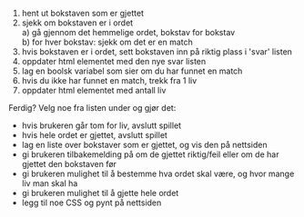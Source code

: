 1) hent ut bokstaven som er gjettet
2) sjekk om bokstaven er i ordet<br> 
a) gå gjennom det hemmelige ordet, bokstav for bokstav<br>
b) for hver bokstav: sjekk om det er en match
3) hvis bokstaven er i ordet, sett bokstaven inn på riktig plass i 'svar' listen
4) oppdater html elementet med den nye svar listen
5) lag en boolsk variabel som sier om du har funnet en match
6) hvis du ikke har funnet en match, trekk fra 1 liv
7) oppdater html elementet med antall liv

Ferdig? Velg noe fra listen under og gjør det:
- hvis brukeren går tom for liv, avslutt spillet
- hvis hele ordet er gjettet, avslutt spillet
- lag en liste over bokstaver som er gjettet, og vis den på nettsiden
- gi brukeren tilbakemelding på om de gjettet riktig/feil eller om de har gjettet den bokstaven før
- gi brukeren mulighet til å bestemme hva ordet skal være, og hvor mange liv man skal ha
- gi brukeren mulighet til å gjette hele ordet
- legg til noe CSS og pynt på nettsiden

